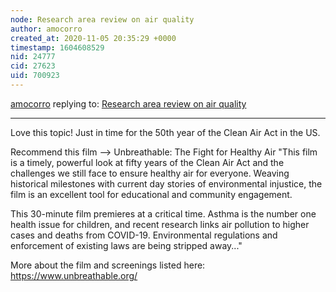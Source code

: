```yaml
---
node: Research area review on air quality
author: amocorro
created_at: 2020-11-05 20:35:29 +0000
timestamp: 1604608529
nid: 24777
cid: 27623
uid: 700923
---
```




[amocorro](../profile/amocorro) replying to: [Research area review on air quality](../notes/bhamster/10-20-2020/research-area-review-on-air-quality)

----
Love this topic! Just in time for the 50th year of the Clean Air Act in the US. 

Recommend this film --> Unbreathable: The Fight for Healthy Air 
"This film is a timely, powerful look at fifty years of the Clean Air Act and the challenges we still face to ensure healthy air for everyone. Weaving historical milestones with current day stories of environmental injustice, the film is an excellent tool for educational and community engagement.  

This 30-minute film premieres at a critical time. Asthma is the number one health issue for children, and recent research links air pollution to higher cases and deaths from COVID-19. Environmental regulations and enforcement of existing laws are being stripped away..."

More about the film and screenings listed here: https://www.unbreathable.org/